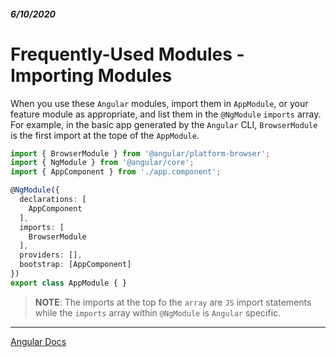##### 6/10/2020
# Frequently-Used Modules - Importing Modules
When you use these `Angular` modules, import them in `AppModule`, or your feature module as appropriate, and list them in the `@NgModule` `imports` array.  For example, in the basic app generated by the `Angular` CLI, `BrowserModule` is the first import at the tope of the `AppModule`.

```ts
import { BrowserModule } from '@angular/platform-browser';
import { NgModule } from '@angular/core';
import { AppComponent } from './app.component';

@NgModule({
  declarations: [
    AppComponent
  ],
  imports: [
    BrowserModule
  ],
  providers: [],
  bootstrap: [AppComponent]
})
export class AppModule { }
```

  > **NOTE**: The imports at the top fo the `array` are `JS` import statements while the `imports` array within `@NgModule` is `Angular` specific.

---

[Angular Docs](https://angular.io/guide/frequent-ngmodules#importing-modules)